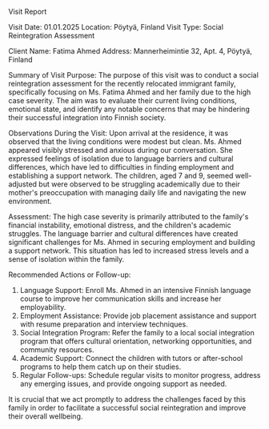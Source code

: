  Visit Report

Visit Date: 01.01.2025
Location: Pöytyä, Finland
Visit Type: Social Reintegration Assessment

Client Name: Fatima Ahmed
Address: Mannerheimintie 32, Apt. 4, Pöytyä, Finland

Summary of Visit Purpose:
The purpose of this visit was to conduct a social reintegration assessment for the recently relocated immigrant family, specifically focusing on Ms. Fatima Ahmed and her family due to the high case severity. The aim was to evaluate their current living conditions, emotional state, and identify any notable concerns that may be hindering their successful integration into Finnish society.

Observations During the Visit:
Upon arrival at the residence, it was observed that the living conditions were modest but clean. Ms. Ahmed appeared visibly stressed and anxious during our conversation. She expressed feelings of isolation due to language barriers and cultural differences, which have led to difficulties in finding employment and establishing a support network. The children, aged 7 and 9, seemed well-adjusted but were observed to be struggling academically due to their mother's preoccupation with managing daily life and navigating the new environment.

Assessment:
The high case severity is primarily attributed to the family's financial instability, emotional distress, and the children's academic struggles. The language barrier and cultural differences have created significant challenges for Ms. Ahmed in securing employment and building a support network. This situation has led to increased stress levels and a sense of isolation within the family.

Recommended Actions or Follow-up:
1. Language Support: Enroll Ms. Ahmed in an intensive Finnish language course to improve her communication skills and increase her employability.
2. Employment Assistance: Provide job placement assistance and support with resume preparation and interview techniques.
3. Social Integration Program: Refer the family to a local social integration program that offers cultural orientation, networking opportunities, and community resources.
4. Academic Support: Connect the children with tutors or after-school programs to help them catch up on their studies.
5. Regular Follow-ups: Schedule regular visits to monitor progress, address any emerging issues, and provide ongoing support as needed.

It is crucial that we act promptly to address the challenges faced by this family in order to facilitate a successful social reintegration and improve their overall wellbeing.